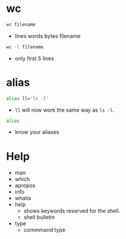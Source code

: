 # wc

```bash
wc filename
```
- lines words bytes filename

```bash
wc -l filename
```
- only first 5 lines

# alias

```bash
alias ll='ls -l'
```
- `ll` will now work the same way as `ls -l`.

```bash
alias
```
- know your aliases

# Help

- man
- which
- apropos
- info
- whatis
- help
    - shows keywords reserved for the shell.
    - shell bulletin
- type
    - commmand type